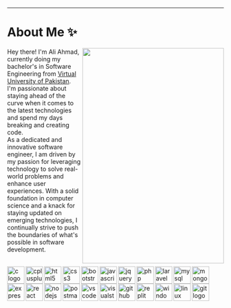 ***
# About Me ✨
<img align="right" src="https://cdn.discordapp.com/attachments/1205840022029209630/1205911966061830244/Github_Gif_-_Made_with_Clipchamp_1.gif?ex=65da1809&is=65c7a309&hm=266f7981524c0f09fa07c265279ee659426af8fcd8bee56dca64df378f3bd6fd&" width="329" height="500">
<p align="left">Hey there! I'm Ali Ahmad, currently doing my bachelor's in Software Engineering from <a href="https://www.vu.edu.pk/">Virtual University of Pakistan</a>. I'm passionate about staying ahead of the curve when it comes to the latest technologies and spend my days breaking and creating code. <br>
As a dedicated and innovative software engineer, I am driven by my passion for leveraging technology to solve real-world problems and enhance user experiences. With a solid foundation in computer science and a knack for staying updated on emerging technologies, I continually strive to push the boundaries of what's possible in software development.
</p>
<br clear="both">


  <img align="left" src="https://cdn.jsdelivr.net/gh/devicons/devicon/icons/c/c-original.svg" height="40" alt="c logo"  />
  <img align="left" width="12" />
  <img align="left" src="https://cdn.jsdelivr.net/gh/devicons/devicon/icons/cplusplus/cplusplus-original.svg" height="40" alt="cplusplus logo"  />
  <img align="left" width="12" />
  <img align="left" src="https://cdn.jsdelivr.net/gh/devicons/devicon/icons/html5/html5-original.svg" height="40" alt="html5 logo"  />
  <img align="left" width="12" />
  <img align="left" src="https://cdn.jsdelivr.net/gh/devicons/devicon/icons/css3/css3-original.svg" height="40" alt="css3 logo"  />
  <img align="left" width="12" />
  <img align="left" src="https://cdn.jsdelivr.net/gh/devicons/devicon/icons/bootstrap/bootstrap-original.svg" height="40" alt="bootstrap logo"  />
  <img align="left" width="12" />
  <img align="left" src="https://cdn.jsdelivr.net/gh/devicons/devicon/icons/javascript/javascript-original.svg" height="40" alt="javascript logo"  />
  <img align="left" width="12" />
  <img align="left" src="https://cdn.jsdelivr.net/gh/devicons/devicon/icons/jquery/jquery-original.svg" height="40" alt="jquery logo"  />
  <img align="left" width="12" />
  <img align="left" src="https://cdn.jsdelivr.net/gh/devicons/devicon/icons/php/php-original.svg" height="40" alt="php logo"  />
  <img align="left" width="12" />
  <img align="left" src="https://cdn.simpleicons.org/laravel/FF2D20" height="40" alt="laravel logo"  />
  <img align="left" width="12" />
  <img align="left" src="https://cdn.simpleicons.org/mysql/4479A1" height="40" alt="mysql logo"  />
  <img align="left" width="12" />
  <img align="left" src="https://cdn.jsdelivr.net/gh/devicons/devicon/icons/mongodb/mongodb-original.svg" height="40" alt="mongodb logo"  />
  <img align="left" width="12" />
  <img align="left" src="https://skillicons.dev/icons?i=express" height="40" alt="express logo"  />
  <img align="left" width="12" />
  <img align="left" src="https://cdn.jsdelivr.net/gh/devicons/devicon/icons/react/react-original.svg" height="40" alt="react logo"  />
  <img align="left" width="12" />
  <img align="left" src="https://skillicons.dev/icons?i=nodejs" height="40" alt="nodejs logo"  />
  <img align="left" width="12" />
  <img align="left" src="https://skillicons.dev/icons?i=postman" height="40" alt="postman logo"  />
  <img align="left" width="12" />
  <img align="left" src="https://cdn.jsdelivr.net/gh/devicons/devicon/icons/vscode/vscode-original.svg" height="40" alt="vscode logo"  />
  <img align="left" width="12" />
  <img align="left" src="https://cdn.jsdelivr.net/gh/devicons/devicon/icons/visualstudio/visualstudio-plain.svg" height="40" alt="visualstudio logo"  />
  <img align="left" width="12" />
  <img align="left" src="https://skillicons.dev/icons?i=github" height="40" alt="github logo"  />
  <img align="left" width="12" />
  <img align="left" src="https://cdn.simpleicons.org/replit/F26207" height="40" alt="replit logo"  />
  <img align="left" width="12" />
  <img align="left" src="https://cdn.jsdelivr.net/gh/devicons/devicon/icons/windows8/windows8-original.svg" height="40" alt="windows8 logo"  />
  <img align="left" width="12" />
  <img align="left" src="https://cdn.jsdelivr.net/gh/devicons/devicon/icons/linux/linux-original.svg" height="40" alt="linux logo"  />
  <img align="left" width="12" />
  <img align="left" src="https://cdn.simpleicons.org/git/F05032" height="40" alt="git logo"  />
